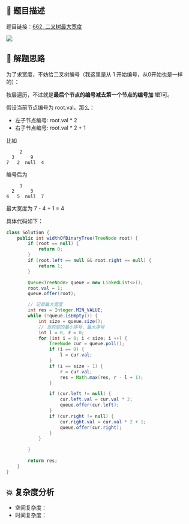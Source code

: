 ## 📃 题目描述

题目链接：[662. 二叉树最大宽度](https://leetcode.cn/problems/maximum-width-of-binary-tree/)

![](https://cs-wiki.oss-cn-shanghai.aliyuncs.com/img/image-20220803184943338.png)

## 🔔 解题思路

为了求宽度，不妨给二叉树编号（我这里是从 1 开始编号，从0开始也是一样的）：


按层遍历，不过就是**最后个节点的编号减去第一个节点的编号加 1**即可。

假设当前节点编号为 root.val，那么：

- 左子节点编号: root.val * 2
- 右子节点编号: root.val * 2 + 1

比如

```
	 2
  3	     9
7   2  null  4
```

编号后为

```
	 1
  2	     3
4   5  null  7
```

最大宽度为 7 - 4 + 1 = 4

具体代码如下：

```java
class Solution {
    public int widthOfBinaryTree(TreeNode root) {
        if (root == null) {
            return 0;
        }
        if (root.left == null && root.right == null) {
            return 1;
        }

        Queue<TreeNode> queue = new LinkedList<>();
        root.val = 1;
        queue.offer(root);

        // 记录最大宽度
        int res = Integer.MIN_VALUE;
        while (!queue.isEmpty()) {
            int size = queue.size();
            // 当前层的最小序号、最大序号
            int l = 0, r = 0;
            for (int i = 0; i < size; i ++) {
                TreeNode cur = queue.poll();
                if (i == 0) {
                    l = cur.val;
                }
                if (i == size - 1) {
                    r = cur.val;
                    res = Math.max(res, r - l + 1);
                }

                if (cur.left != null) {
                    cur.left.val = cur.val * 2;
                    queue.offer(cur.left);
                }
                if (cur.right != null) {
                    cur.right.val = cur.val * 2 + 1;
                    queue.offer(cur.right);
                }
            }
            
        }

        return res;
    }
}
```



## 💥 复杂度分析

- 空间复杂度：
- 时间复杂度：

